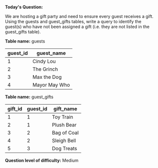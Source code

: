 **Today's Question:**

We are hosting a gift party and need to ensure every guest receives a gift. Using the guests and guest_gifts tables, write a query to identify the guest(s) who have not been assigned a gift (i.e. they are not listed in the guest_gifts table).

**Table name:** guests

| guest_id | guest_name     |
|----------|---------------|
| 1        | Cindy Lou      |
| 2        | The Grinch     |
| 3        | Max the Dog    |
| 4        | Mayor May Who  |


**Table name:** guest_gifts

| gift_id | guest_id | gift_name     |
|---------|----------|---------------|
| 1       | 1        | Toy Train     |
| 2       | 1        | Plush Bear    |
| 3       | 2        | Bag of Coal   |
| 4       | 2        | Sleigh Bell   |
| 5       | 3        | Dog Treats    |

**Question level of difficulty:**
Medium
